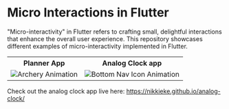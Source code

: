# Micro Interactions in Flutter
"Micro-interactivity" in Flutter refers to crafting small, delightful interactions that enhance the overall user experience.
This repository showcases different examples of micro-interactivity implemented in Flutter.


<table>
	<tbody width="100%">
	<tr>
			<th>Planner App</th>
      <th>Analog Clock app</th>
		</tr>
		<tr>
      <td>
			<img src="https://github.com/nikkieke/flutter_micro_interactions/assets/95222620/6d3b4f58-52ab-4076-bfd1-f809a267ab60" alt="Archery Animation"></img>
			</td>
	    <td>
			<img src="https://github.com/nikkieke/flutter_micro_interactions/assets/95222620/5749ebec-8691-46d9-a996-632070c5aabb" alt="Bottom Nav Icon Animation"></img>
			</td>
		</tr>
		</tr>
	</tbody>
</table>

Check out the analog clock app live here: https://nikkieke.github.io/analog-clock/
